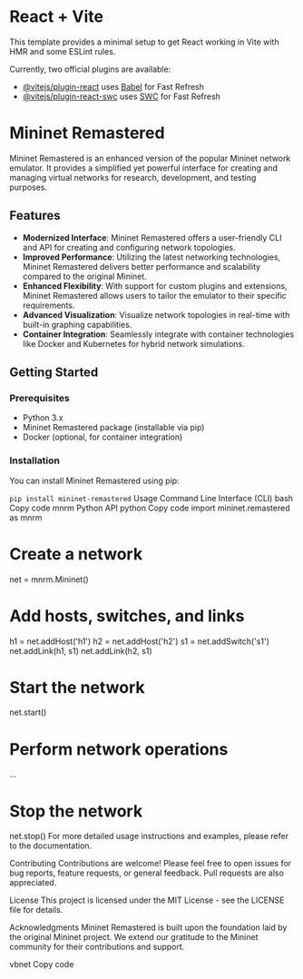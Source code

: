 # React + Vite

This template provides a minimal setup to get React working in Vite with HMR and some ESLint rules.

Currently, two official plugins are available:

- [@vitejs/plugin-react](https://github.com/vitejs/vite-plugin-react/blob/main/packages/plugin-react/README.md) uses [Babel](https://babeljs.io/) for Fast Refresh
- [@vitejs/plugin-react-swc](https://github.com/vitejs/vite-plugin-react-swc) uses [SWC](https://swc.rs/) for Fast Refresh
# Mininet Remastered

Mininet Remastered is an enhanced version of the popular Mininet network emulator. It provides a simplified yet powerful interface for creating and managing virtual networks for research, development, and testing purposes.

## Features

- **Modernized Interface**: Mininet Remastered offers a user-friendly CLI and API for creating and configuring network topologies.
- **Improved Performance**: Utilizing the latest networking technologies, Mininet Remastered delivers better performance and scalability compared to the original Mininet.
- **Enhanced Flexibility**: With support for custom plugins and extensions, Mininet Remastered allows users to tailor the emulator to their specific requirements.
- **Advanced Visualization**: Visualize network topologies in real-time with built-in graphing capabilities.
- **Container Integration**: Seamlessly integrate with container technologies like Docker and Kubernetes for hybrid network simulations.

## Getting Started

### Prerequisites

- Python 3.x
- Mininet Remastered package (installable via pip)
- Docker (optional, for container integration)

### Installation

You can install Mininet Remastered using pip:

`pip install mininet-remastered`
Usage
Command Line Interface (CLI)
bash
Copy code
mnrm
Python API
python
Copy code
import mininet.remastered as mnrm

# Create a network
net = mnrm.Mininet()

# Add hosts, switches, and links
h1 = net.addHost('h1')
h2 = net.addHost('h2')
s1 = net.addSwitch('s1')
net.addLink(h1, s1)
net.addLink(h2, s1)

# Start the network
net.start()

# Perform network operations
...

# Stop the network
net.stop()
For more detailed usage instructions and examples, please refer to the documentation.

Contributing
Contributions are welcome! Please feel free to open issues for bug reports, feature requests, or general feedback. Pull requests are also appreciated.

License
This project is licensed under the MIT License - see the LICENSE file for details.

Acknowledgments
Mininet Remastered is built upon the foundation laid by the original Mininet project. We extend our gratitude to the Mininet community for their contributions and support.

vbnet
Copy code

